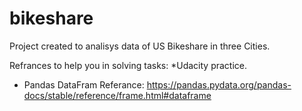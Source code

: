 # bikeshare
Project created to analisys data of US Bikeshare in three Cities. 



Refrances to help you in solving tasks:
*Udacity practice.
* Pandas DataFram Referance:   https://pandas.pydata.org/pandas-docs/stable/reference/frame.html#dataframe
